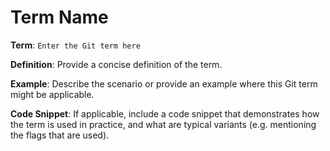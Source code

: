 # Term Name

**Term**: `Enter the Git term here`

**Definition**: Provide a concise definition of the term. 

**Example**: Describe the scenario or provide an example where this Git term might be applicable. 

**Code Snippet**: If applicable, include a code snippet that demonstrates how the term is used in practice, and what are typical variants (e.g. mentioning the flags that are used).
